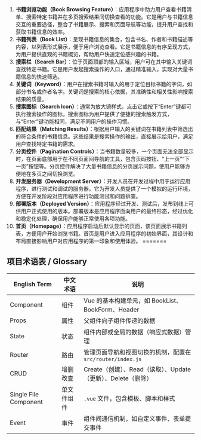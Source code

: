 
1. **书籍浏览功能（Book Browsing Feature）**：应用程序中助力用户查看书籍清单、搜索特定书籍并在多页搜索结果间切换查看的功能。它是用户与书籍信息交互的重要途径，整合了书籍展示、搜索和页面导航等功能，提升用户查找和获取书籍信息的效率。
2. **书籍列表（Book List）**：呈现书籍信息的集合，包含书名、作者和书籍描述等内容，以列表形式展示，便于用户浏览查看。它是书籍信息的有序呈现方式，为用户提供直观的书籍概览，帮助用户快速定位感兴趣的书籍。
3. **搜索栏（Search Bar）**：位于页面顶部的输入区域，用户可在其中输入关键词查找特定书籍。它是用户发起搜索操作的入口，通过精准输入，实现对大量书籍信息的快速筛选。
4. **关键词（Keyword）**：用户在搜索书籍时输入的用于定位目标书籍的字词，如部分书名或作者名字。关键词是搜索的核心依据，其准确性和相关性影响搜索结果的质量。
5. **搜索图标（Search Icon）**：通常为放大镜样式，点击它或按下“Enter”键都可执行搜索操作的图标。搜索图标为用户提供了便捷的搜索触发方式，与“Enter”键功能相同，满足不同用户的操作习惯。
6. **匹配结果（Matching Results）**：根据用户输入的关键词在书籍列表中筛选出的符合条件的书籍信息。这些结果是搜索操作的输出，直接展示给用户，满足用户查找特定书籍的需求。
7. **分页控件（Pagination Controls）**：当书籍数量较多，一个页面无法全部显示时，在页面底部用于在不同页面间导航的工具，包含页码按钮、“上一页”“下一页”按钮等。分页控件解决了大量书籍信息的分页展示问题，使用户能够方便地在多页之间切换浏览。
8. **开发服务器（Development Server）**：开发人员在开发过程中用于运行应用程序，进行测试和调试的服务器。它为开发人员提供了一个模拟的运行环境，方便在开发阶段对应用程序进行功能测试和问题排查。
9. **部署版本（Deployed Version）**：应用程序经过开发、测试后，发布到线上可供用户正式使用的版本。部署版本是应用程序面向用户的最终形态，经过优化和稳定化处理，确保用户能够正常使用各项功能。
10. **首页（Homepage）**：应用程序启动后默认显示的页面，该页面展示书籍列表，方便用户开始浏览书籍。首页是用户进入应用程序的初始界面，其设计和布局直接影响用户对应用程序的第一印象和使用体验。 
=======
<!-- by 冯荣健 -->
## 项目术语表 / Glossary

| English Term           | 中文术语     | 说明                                                         |
|------------------------|--------------|--------------------------------------------------------------|
| Component              | 组件         | Vue 的基本构建单元，如 BookList、BookForm、Header            |
| Props                  | 属性         | 父组件向子组件传递的数据                                     |
| State                  | 状态         | 组件内部或全局的数据（响应式数据）管理                       |
| Router                 | 路由         | 管理页面导航和视图切换的机制，配置在 `src/router/index.js`   |
| CRUD                   | 增删改查     | Create（创建）、Read（读取）、Update（更新）、Delete（删除） |
| Single File Component  | 单文件组件   | `.vue` 文件，包含模板、脚本和样式                            |
| Event                  | 事件         | 组件间通信机制，如自定义事件、表单提交事件                   |

